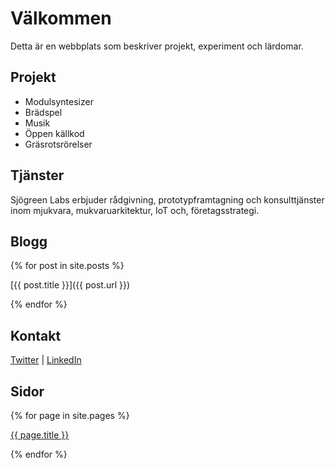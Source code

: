 # Välkommen

Detta är en webbplats som beskriver projekt, experiment och lärdomar.

## Projekt

* Modulsyntesizer
* Brädspel
* Musik
* Öppen källkod
* Gräsrotsrörelser

## Tjänster

Sjögreen Labs erbjuder rådgivning, prototypframtagning och konsulttjänster inom mjukvara, mukvaruarkitektur, IoT och, företagsstrategi.

## Blogg

{% for post in site.posts %}

[{{ post.title }}]({{ post.url }})

{% endfor %}

## Kontakt

[Twitter](https://twitter.com/barse) | [LinkedIn](https://www.linkedin.com/in/larssjogreen/)

## Sidor
{% for page in site.pages %}

[{{ page.title }}]({{page.url}})

{% endfor %}